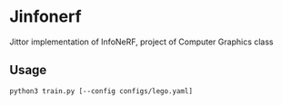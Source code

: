 # Jinfonerf
Jittor implementation of InfoNeRF, project of Computer Graphics class

## Usage

```
python3 train.py [--config configs/lego.yaml]
```



